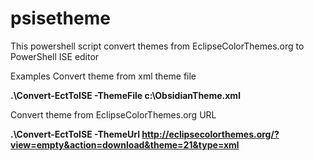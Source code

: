 psisetheme
==========

This powershell script convert themes from EclipseColorThemes.org to PowerShell ISE editor

Examples 
Convert theme from xml theme file

**.\Convert-EctToISE -ThemeFile c:\ObsidianTheme.xml**

Convert theme from EclipseColorThemes.org URL

**.\Convert-EctToISE -ThemeUrl http://eclipsecolorthemes.org/?view=empty&action=download&theme=21&type=xml** 
